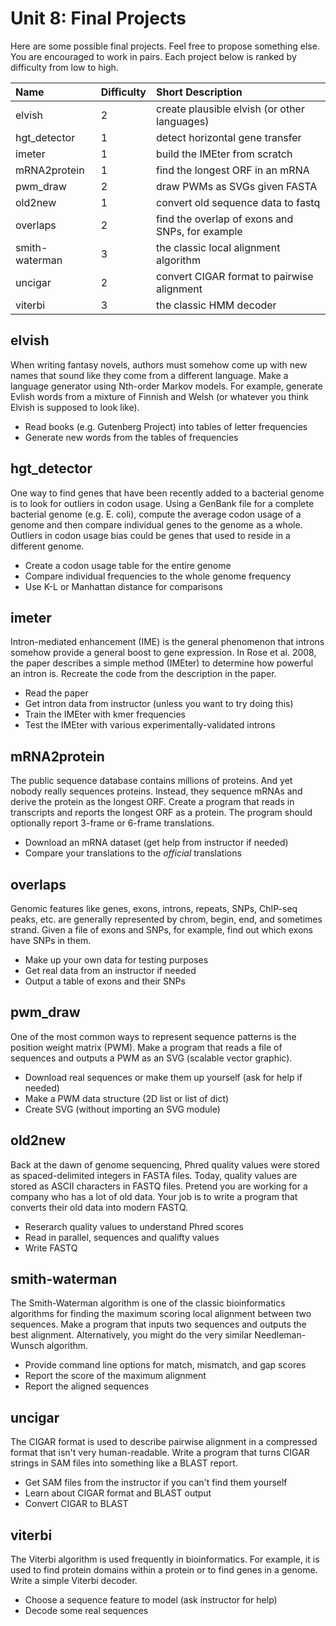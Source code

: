 Unit 8: Final Projects
======================


Here are some possible final projects. Feel free to propose something else. You
are encouraged to work in pairs. Each project below is ranked by difficulty
from low to high.


| Name           | Difficulty | Short Description
|:---------------|:-----------|:---------------------------------------------
| elvish         | 2          | create plausible elvish (or other languages)
| hgt_detector   | 1          | detect horizontal gene transfer
| imeter         | 1          | build the IMEter from scratch
| mRNA2protein   | 1          | find the longest ORF in an mRNA
| pwm_draw       | 2          | draw PWMs as SVGs given FASTA
| old2new        | 1          | convert old sequence data to fastq
| overlaps       | 2          | find the overlap of exons and SNPs, for example
| smith-waterman | 3          | the classic local alignment algorithm
| uncigar        | 2          | convert CIGAR format to pairwise alignment
| viterbi        | 3          | the classic HMM decoder

## elvish ##

When writing fantasy novels, authors must somehow come up with new names that
sound like they come from a different language. Make a language generator using
Nth-order Markov models. For example, generate Evlish words from a mixture of
Finnish and Welsh (or whatever you think Elvish is supposed to look like).

+ Read books (e.g. Gutenberg Project) into tables of letter frequencies
+ Generate new words from the tables of frequencies

## hgt_detector ##

One way to find genes that have been recently added to a bacterial genome is to
look for outliers in codon usage. Using a GenBank file for a complete bacterial
genome (e.g. E. coli), compute the average codon usage of a genome and then
compare individual genes to the genome as a whole. Outliers in codon usage bias
could be genes that used to reside in a different genome.

+ Create a codon usage table for the entire genome
+ Compare individual frequencies to the whole genome frequency
+ Use K-L or Manhattan distance for comparisons

## imeter ##

Intron-mediated enhancement (IME) is the general phenomenon that introns
somehow provide a general boost to gene expression. In Rose et al. 2008, the
paper describes a simple method (IMEter) to determine how powerful an intron
is. Recreate the code from the description in the paper.

+ Read the paper
+ Get intron data from instructor (unless you want to try doing this)
+ Train the IMEter with kmer frequencies
+ Test the IMEter with various experimentally-validated introns

## mRNA2protein ##

The public sequence database contains millions of proteins. And yet nobody
really sequences proteins. Instead, they sequence mRNAs and derive the protein
as the longest ORF. Create a program that reads in transcripts and reports the
longest ORF as a protein. The program should optionally report 3-frame or
6-frame translations.

+ Download an mRNA dataset (get help from instructor if needed)
+ Compare your translations to the _official_ translations

## overlaps ##

Genomic features like genes, exons, introns, repeats, SNPs, ChIP-seq peaks,
etc. are generally represented by chrom, begin, end, and sometimes strand.
Given a file of exons and SNPs, for example, find out which exons have SNPs in
them.

+ Make up your own data for testing purposes
+ Get real data from an instructor if needed
+ Output a table of exons and their SNPs

## pwm_draw ##

One of the most common ways to represent sequence patterns is the position
weight matrix (PWM). Make a program that reads a file of sequences and outputs
a PWM as an SVG (scalable vector graphic).

+ Download real sequences or make them up yourself (ask for help if needed)
+ Make a PWM data structure (2D list or list of dict)
+ Create SVG (without importing an SVG module)

## old2new ##

Back at the dawn of genome sequencing, Phred quality values were stored as
spaced-delimited integers in FASTA files. Today, quality values are stored as
ASCII characters in FASTQ files. Pretend you are working for a company who has
a lot of old data. Your job is to write a program that converts their old data
into modern FASTQ.

+ Reserarch quality values to understand Phred scores
+ Read in parallel, sequences and qualifty values
+ Write FASTQ

## smith-waterman ##

The Smith-Waterman algorithm is one of the classic bioinformatics algorithms
for finding the maximum scoring local alignment between two sequences. Make a
program that inputs two sequences and outputs the best alignment.
Alternatively, you might do the very similar Needleman-Wunsch algorithm.

+ Provide command line options for match, mismatch, and gap scores
+ Report the score of the maximum alignment
+ Report the aligned sequences

## uncigar ##

The CIGAR format is used to describe pairwise alignment in a compressed format
that isn't very human-readable. Write a program that turns CIGAR strings in
SAM files into something like a BLAST report.

+ Get SAM files from the instructor if you can't find them yourself
+ Learn about CIGAR format and BLAST output
+ Convert CIGAR to BLAST

## viterbi ##

The Viterbi algorithm is used frequently in bioinformatics. For example, it is
used to find protein domains within a protein or to find genes in a genome.
Write a simple Viterbi decoder.

+ Choose a sequence feature to model (ask instructor for help)
+ Decode some real sequences
